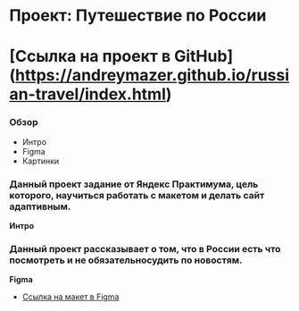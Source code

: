 # Проект: Путешествие по России
# [Ссылка на проект в GitHub] (https://andreymazer.github.io/russian-travel/index.html)
### Обзор
* Интро
* Figma
* Картинки
### Данный проект задание от Яндекс Практимума, цель которого, научиться работать с макетом и делать сайт адаптивным.
**Интро**
### Данный проект рассказывает о том, что в России есть что посмотреть и не обязательносудить по новостям.
**Figma**

* [Ссылка на макет в Figma](https://www.figma.com/file/5S2WSbEFL6awjVWJ0NWL8Q/Sprint-3_-Russia-_-desktop-mobile?node-id=28503%3A0)



